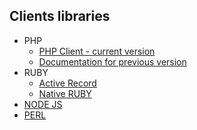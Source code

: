 ## Clients libraries

* PHP
	* [PHP Client - current version](https://github.com/jaeksoft/opensearchserver-php-client)
	* [Documentation for previous version](php_client/README.md)
* RUBY
	* [Active Record](https://github.com/jaeksoft/oss_active_record)
	* [Native RUBY](https://github.com/jaeksoft/oss_rb)
* [NODE JS](https://github.com/jaeksoft/node-oss-client)
* [PERL](https://github.com/jaeksoft/opensearchserver-perl-client)
